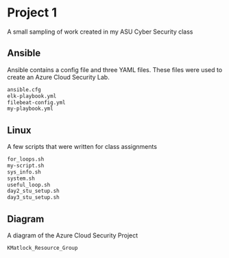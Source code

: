 # Project 1

A small sampling of work created in my ASU Cyber Security class

## Ansible

Ansible contains a config file and three YAML files. These files were used to create an Azure Cloud Security Lab. 

```bash
ansible.cfg
elk-playbook.yml
filebeat-config.yml
my-playbook.yml
```

## Linux

A few scripts that were written for class assignments

```bash
for_loops.sh
my-script.sh
sys_info.sh
system.sh
useful_loop.sh
day2_stu_setup.sh
day3_stu_setup.sh
```

## Diagram
A diagram of the Azure Cloud Security Project 

```bash
KMatlock_Resource_Group
